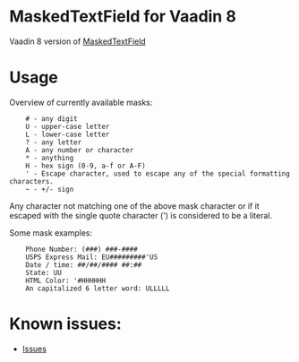 # MaskedTextField for Vaadin 8

Vaadin 8 version of [MaskedTextField](http://vaadin.com/addon/maskedtextfield)


# Usage
Overview of currently available masks:
```
    # - any digit
    U - upper-case letter
    L - lower-case letter
    ? - any letter
    A - any number or character
    * - anything
    H - hex sign (0-9, a-f or A-F)
    ' - Escape character, used to escape any of the special formatting characters.
    ~ - +/- sign
```
Any character not matching one of the above mask character or if it escaped with the single quote character (') is considered to be a literal.

Some mask examples:
```
    Phone Number: (###) ###-####
    USPS Express Mail: EU#########'US
    Date / time: ##/##/#### ##:##
    State: UU
    HTML Color: '#HHHHHH
    An capitalized 6 letter word: ULLLLL
```

# Known issues:

- [Issues](https://github.com/andersonfreitas/vaadin-masked-textfield/issues)

